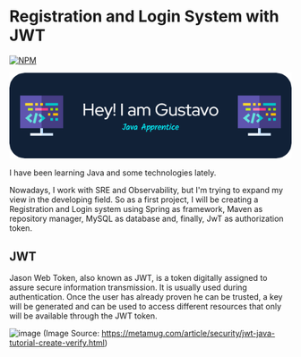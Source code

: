 # Registration and Login System with JWT

[![NPM](https://img.shields.io/npm/l/react)](https://github.com/gustavoh430/loginproject/blob/add-license-1/LICENCE) 

![Header](./github-header-image.png)

I have been learning Java and some technologies lately. 

Nowadays, I work with SRE and Observability, but I'm trying to expand my view in the developing field. So as a first project, I will be creating a Registration and Login system using Spring as framework, Maven as repository manager, MySQL as database and, finally, JwT as authorization token.




## JWT
Jason Web Token, also known as JWT, is a token digitally assigned to assure secure information transmission.
It is usually used during authentication. Once the user has already proven he can be trusted, a key will be generated and can be used to access different resources that only will be available through the JWT token.

![image](https://user-images.githubusercontent.com/41215245/214250247-19335bda-0345-4e98-8de7-db7bf9652292.png)
(Image Source: https://metamug.com/article/security/jwt-java-tutorial-create-verify.html)
